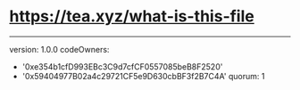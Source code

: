 # https://tea.xyz/what-is-this-file
---
version: 1.0.0
codeOwners:
  - '0xe354b1cfD993EBc3C9d7cfCF0557085beB8F2520'
  - '0x59404977B02a4c29721CF5e9D630cbBF3f2B7C4A'
quorum: 1


